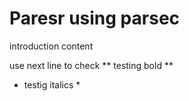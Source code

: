 # Paresr using parsec 

introduction content 

use next line to check
** testing bold **
* testig italics *